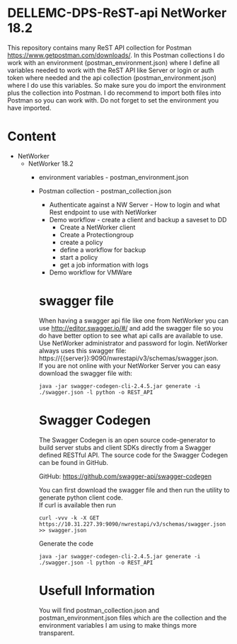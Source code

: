# DELLEMC-DPS-ReST-api NetWorker 18.2


This repository contains many ReST API collection for Postman https://www.getpostman.com/downloads/.
In this Postman collections I do work with an environment (postman_environment.json) where I define all variables needed to work with the ReST API like Server or login or auth token where needed and the api collection (postman_environment.json) where I do use this variables. So make sure you do import the environment plus the collection into Postman. I do recommend to import both files into Postman so you can work with. Do not forget to set the environment you have imported.


# Content
* NetWorker  
  * NetWorker 18.2
    * environment variables - postman_environment.json
    * Postman collection - postman_collection.json
      * Authenticate against a NW Server - How to login and what Rest endpoint to use with NetWorker
      * Demo workflow - create a client and backup a saveset to DD
        * Create a NetWorker client  
        * Create a Protectiongroup  
        * create a policy  
        * define a workflow for backup  
        * start a policy  
        * get a job information with logs  
      * Demo workflow for VMWare  

      # swagger file
      When having a swagger api file like one from NetWorker you can use http://editor.swagger.io/#/ and add the swagger file so you do have better option to see what api calls are available to use. Use NetWorker administrator and password for login.
      NetWorker always uses this swagger file: https://{{server}}:9090/nwrestapi/v3/schemas/swagger.json.   
      If you are not online with your NetWorker Server you can easy download the swagger file with:    
      ```
      java -jar swagger-codegen-cli-2.4.5.jar generate -i ./swagger.json -l python -o REST_API
      ```


      # Swagger Codegen  
      The Swagger Codegen is an open source code-generator to build server stubs and client SDKs directly from a Swagger defined RESTful API. The source code for the Swagger Codegen can be found in GitHub.

      GitHub: https://github.com/swagger-api/swagger-codegen

      You can first download the swagger file and then run the utility to generate python client code.   
      If curl is available then run  
      ```
      curl -vvv -k -X GET https://10.31.227.39:9090/nwrestapi/v3/schemas/swagger.json >> swagger.json
      ```
      Generate the code
      ```
      java -jar swagger-codegen-cli-2.4.5.jar generate -i ./swagger.json -l python -o REST_API
      ```
      # Usefull Information  
      You will find postman_collection.json and postman_environment.json files which are the collection and the environment variables I am using to make things more transparent.
